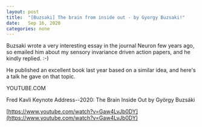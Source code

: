 ```yaml
---
layout: post
title:  "[Buzsaki] The brain from inside out - by Gyorgy Buzsaki!"
date:   Sep 16, 2020
categories: none
---
```




Buzsaki wrote a very interesting essay in the journal Neuron few years ago, so emailed him about my sensory invariance driven action papers, and he kindly replied. :-) 

He published an excellent book last year based on a similar idea, and here's a talk he gave on that topic. 


 






YOUTUBE.COM




Fred Kavli Keynote Address--2020: The Brain Inside Out by György Buzsáki



[https://www.youtube.com/watch?v=Gaw4LvJb0DY](https://www.youtube.com/watch?v=Gaw4LvJb0DY)



 

